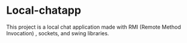 # Local-chatapp
This project is a local chat application made with RMI (Remote Method Invocation) , sockets, and swing libraries.
